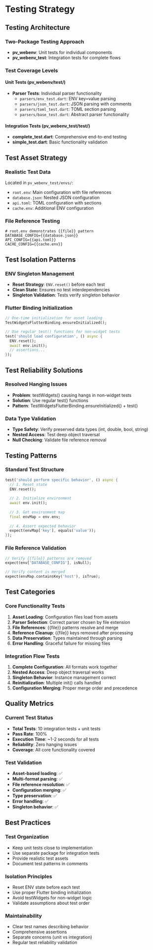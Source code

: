 # Testing Strategy

## Testing Architecture

### Two-Package Testing Approach
- **pv_webenv**: Unit tests for individual components
- **pv_webenv_test**: Integration tests for complete flows

### Test Coverage Levels

#### Unit Tests (pv_webenv/test/)
- **Parser Tests**: Individual parser functionality
  - `parsers/env_test.dart`: ENV key=value parsing
  - `parsers/json_test.dart`: JSON parsing with comments
  - `parsers/toml_test.dart`: TOML section parsing
  - `parsers/base_test.dart`: Abstract parser functionality

#### Integration Tests (pv_webenv_test/test/)
- **complete_test.dart**: Comprehensive end-to-end testing
- **simple_test.dart**: Basic functionality validation

## Test Asset Strategy

### Realistic Test Data
Located in `pv_webenv_test/envs/`:
- `root.env`: Main configuration with file references
- `database.json`: Nested JSON configuration
- `api.toml`: TOML configuration with sections
- `cache.env`: Additional ENV configuration

### File Reference Testing
```env
# root.env demonstrates {{file}} pattern
DATABASE_CONFIG={{database.json}}
API_CONFIG={{api.toml}}
CACHE_CONFIG={{cache.env}}
```

## Test Isolation Patterns

### ENV Singleton Management
- **Reset Strategy**: `ENV.reset()` before each test
- **Clean State**: Ensures no test interdependencies
- **Singleton Validation**: Tests verify singleton behavior

### Flutter Binding Initialization
```dart
// One-time initialization for asset loading
TestWidgetsFlutterBinding.ensureInitialized();

// Use regular test() functions for non-widget tests
test('should load configuration', () async {
  ENV.reset();
  await env.init();
  // assertions...
});
```

## Test Reliability Solutions

### Resolved Hanging Issues
- **Problem**: testWidgets() causing hangs in non-widget tests
- **Solution**: Use regular test() functions
- **Pattern**: TestWidgetsFlutterBinding.ensureInitialized() + test()

### Data Type Validation
- **Type Safety**: Verify preserved data types (int, double, bool, string)
- **Nested Access**: Test deep object traversal
- **Null Checking**: Validate file reference removal

## Testing Patterns

### Standard Test Structure
```dart
test('should perform specific behavior', () async {
  // 1. Reset state
  ENV.reset();
  
  // 2. Initialize environment
  await env.init();
  
  // 3. Get environment map
  final envMap = env.env;
  
  // 4. Assert expected behavior
  expect(envMap['key'], equals('value'));
});
```

### File Reference Validation
```dart
// Verify {{file}} patterns are removed
expect(env['DATABASE_CONFIG'], isNull);

// Verify content is merged
expect(envMap.containsKey('host'), isTrue);
```

## Test Categories

### Core Functionality Tests
1. **Asset Loading**: Configuration files load from assets
2. **Parser Selection**: Correct parser chosen by file extension
3. **File References**: {{file}} patterns resolve and merge
4. **Reference Cleanup**: {{file}} keys removed after processing
5. **Data Preservation**: Types maintained through parsing
6. **Error Handling**: Graceful failure for missing files

### Integration Flow Tests
1. **Complete Configuration**: All formats work together
2. **Nested Access**: Deep object traversal works
3. **Singleton Behavior**: Instance management correct
4. **Reinitialization**: Multiple init() calls handled
5. **Configuration Merging**: Proper merge order and precedence

## Quality Metrics

### Current Test Status
- **Total Tests**: 10 integration tests + unit tests
- **Pass Rate**: 100%
- **Execution Time**: ~1-2 seconds for all tests
- **Reliability**: Zero hanging issues
- **Coverage**: All core functionality covered

### Test Validation
- **Asset-based loading**: ✅
- **Multi-format parsing**: ✅
- **File reference resolution**: ✅
- **Configuration merging**: ✅
- **Type preservation**: ✅
- **Error handling**: ✅
- **Singleton behavior**: ✅

## Best Practices

### Test Organization
- Keep unit tests close to implementation
- Use separate package for integration tests
- Provide realistic test assets
- Document test patterns in comments

### Isolation Principles
- Reset ENV state before each test
- Use proper Flutter binding initialization
- Avoid testWidgets for non-widget logic
- Validate assumptions about test order

### Maintainability
- Clear test names describing behavior
- Comprehensive assertions
- Separate concerns (unit vs integration)
- Regular test reliability validation
